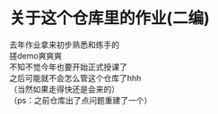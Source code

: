 # 关于这个仓库里的作业(二编) <br> 
去年作业拿来初步熟悉和练手的 <br> 
搓demo爽爽爽 <br>
不知不觉今年也要开始正式授课了 <br>
之后可能就不会怎么管这个仓库了hhh <br>
（当然如果走得快还是会来的）<br> 
（ps：之前仓库出了点问题重建了一个）